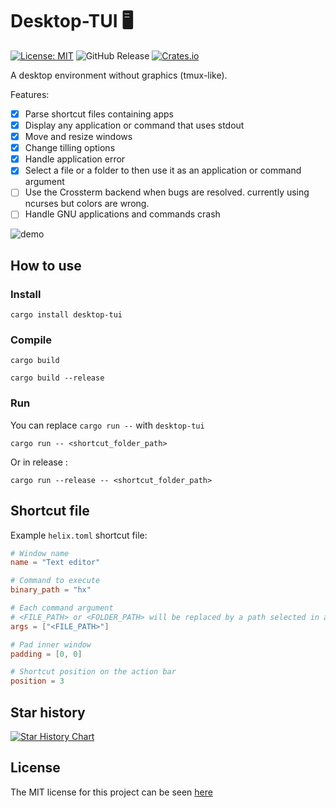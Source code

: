 Desktop-TUI 🖥️
===

[![License: MIT](https://img.shields.io/badge/License-MIT-yellow.svg)](https://opensource.org/licenses/MIT)
![GitHub Release](https://img.shields.io/github/v/release/julien-cpsn/desktop-tui?link=https%3A%2F%2Fgithub.com%2FJulien-cpsn%2Fdesktop-tuiC%2Freleases%2Flatest)
[![Crates.io](https://repology.org/badge/version-for-repo/crates_io/desktop-tui.svg)](https://crates.io/crates/desktop-tui)

A desktop environment without graphics (tmux-like).

Features:
- [x] Parse shortcut files containing apps
- [x] Display any application or command that uses stdout
- [x] Move and resize windows
- [x] Change tilling options
- [x] Handle application error
- [x] Select a file or a folder to then use it as an application or command argument
- [ ] Use the Crossterm backend when bugs are resolved. currently using ncurses but colors are wrong.
- [ ] Handle GNU applications and commands crash

![demo](./demo.gif)

## How to use

### Install

```shell
cargo install desktop-tui
```

### Compile

```shell
cargo build
```

```shell
cargo build --release
```

### Run

You can replace `cargo run --` with `desktop-tui`

```shell
cargo run -- <shortcut_folder_path>
```

Or in release :

```shell
cargo run --release -- <shortcut_folder_path>
```

## Shortcut file

Example `helix.toml` shortcut file:

```toml
# Window name
name = "Text editor"

# Command to execute
binary_path = "hx"

# Each command argument
# <FILE_PATH> or <FOLDER_PATH> will be replaced by a path selected in a dialog
args = ["<FILE_PATH>"]

# Pad inner window
padding = [0, 0]

# Shortcut position on the action bar
position = 3
```

## Star history

<a href="https://www.star-history.com/#julien-cpsn/desktop-tui&Date">
 <picture>
   <source media="(prefers-color-scheme: dark)" srcset="https://api.star-history.com/svg?repos=julien-cpsn/desktop-tui&type=Date&theme=dark" />
   <source media="(prefers-color-scheme: light)" srcset="https://api.star-history.com/svg?repos=julien-cpsn/desktop-tui&type=Date" />
   <img alt="Star History Chart" src="https://api.star-history.com/svg?repos=julien-cpsn/desktop-tui&type=Date" />
 </picture>
</a>

## License

The MIT license for this project can be seen [here](./LICENSE)
